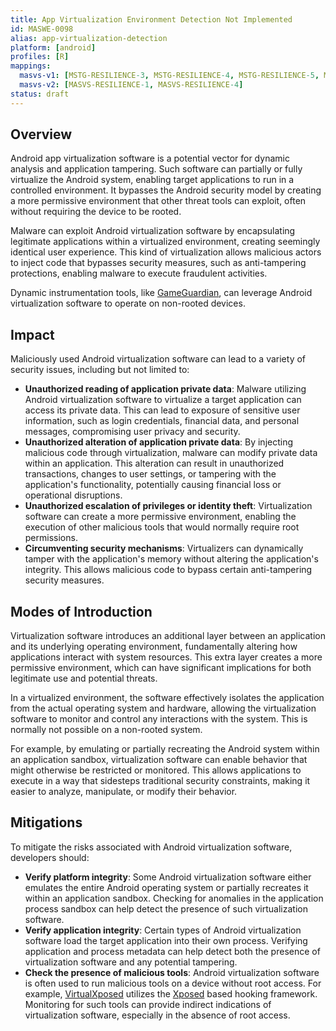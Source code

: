 ```yaml
---
title: App Virtualization Environment Detection Not Implemented
id: MASWE-0098
alias: app-virtualization-detection
platform: [android]
profiles: [R]
mappings:
  masvs-v1: [MSTG-RESILIENCE-3, MSTG-RESILIENCE-4, MSTG-RESILIENCE-5, MSTG-RESILIENCE-6]
  masvs-v2: [MASVS-RESILIENCE-1, MASVS-RESILIENCE-4]
status: draft
---
```


## Overview

Android app virtualization software is a potential vector for dynamic analysis and application tampering. Such software can partially or fully virtualize the Android system, enabling target applications to run in a controlled environment. It bypasses the Android security model by creating a more permissive environment that other threat tools can exploit, often without requiring the device to be rooted.

Malware can exploit Android virtualization software by encapsulating legitimate applications within a virtualized environment, creating seemingly identical user experience. This kind of virtualization allows malicious actors to inject code that bypasses security measures, such as anti-tampering protections, enabling malware to execute fraudulent activities.

Dynamic instrumentation tools, like [GameGuardian](https://gameguardian.net/forum/topic/20322-gameguardian-work-without-root/), can leverage Android virtualization software to operate on non-rooted devices.

## Impact

Maliciously used Android virtualization software can lead to a variety of security issues, including but not limited to:

- **Unauthorized reading of application private data**: Malware utilizing Android virtualization software to virtualize a target application can access its private data. This can lead to exposure of sensitive user information, such as login credentials, financial data, and personal messages, compromising user privacy and security.
- **Unauthorized alteration of application private data**: By injecting malicious code through virtualization, malware can modify private data within an application. This alteration can result in unauthorized transactions, changes to user settings, or tampering with the application's functionality, potentially causing financial loss or operational disruptions.
- **Unauthorized escalation of privileges or identity theft**: Virtualization software can create a more permissive environment, enabling the execution of other malicious tools that would normally require root permissions.
- **Circumventing security mechanisms**: Virtualizers can dynamically tamper with the application's memory without altering the application's integrity. This allows malicious code to bypass certain anti-tampering security measures.

## Modes of Introduction

Virtualization software introduces an additional layer between an application and its underlying operating environment, fundamentally altering how applications interact with system resources. This extra layer creates a more permissive environment, which can have significant implications for both legitimate use and potential threats.

In a virtualized environment, the software effectively isolates the application from the actual operating system and hardware, allowing the virtualization software to monitor and control any interactions with the system. This is normally not possible on a non-rooted system.

For example, by emulating or partially recreating the Android system within an application sandbox, virtualization software can enable behavior that might otherwise be restricted or monitored. This allows applications to execute in a way that sidesteps traditional security constraints, making it easier to analyze, manipulate, or modify their behavior.

## Mitigations

To mitigate the risks associated with Android virtualization software, developers should:

- **Verify platform integrity**: Some Android virtualization software either emulates the entire Android operating system or partially recreates it within an application sandbox. Checking for anomalies in the application process sandbox can help detect the presence of such virtualization software.
- **Verify application integrity**: Certain types of Android virtualization software load the target application into their own process. Verifying application and process metadata can help detect both the presence of virtualization software and any potential tampering.
- **Check the presence of malicious tools**: Android virtualization software is often used to run malicious tools on a device without root access. For example, [VirtualXposed](https://github.com/android-hacker/VirtualXposed) utilizes the [Xposed](https://github.com/rovo89/Xposed) based hooking framework. Monitoring for such tools can provide indirect indications of virtualization software, especially in the absence of root access.
